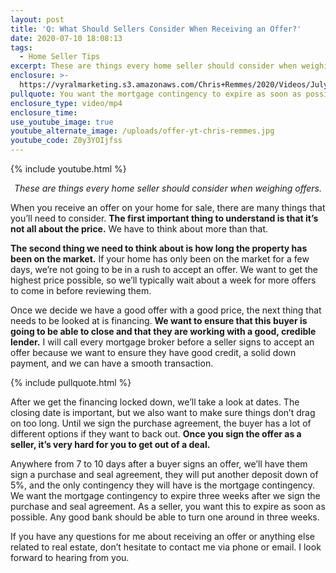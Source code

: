 ```yaml
---
layout: post
title: 'Q: What Should Sellers Consider When Receiving an Offer?'
date: 2020-07-10 18:08:13
tags:
  - Home Seller Tips
excerpt: These are things every home seller should consider when weighing offers.
enclosure: >-
  https://vyralmarketing.s3.amazonaws.com/Chris+Remmes/2020/Videos/July/Q-+What+Should+Sellers+Consider+When+Receiving+an+Offer_.mp4
pullquote: You want the mortgage contingency to expire as soon as possible.
enclosure_type: video/mp4
enclosure_time:
use_youtube_image: true
youtube_alternate_image: /uploads/offer-yt-chris-remmes.jpg
youtube_code: Z0y3YOIjfss
---
```


{% include youtube.html %}

<p style="text-align:center"><em>These are things every home seller should consider when weighing offers.</em></p>

When you receive an offer on your home for sale, there are many things that you’ll need to consider. **The first important thing to understand is that it’s not all about the price.** We have to think about more than that.

**The second thing we need to think about is how long the property has been on the market.** If your home has only been on the market for a few days, we’re not going to be in a rush to accept an offer. We want to get the highest price possible, so we’ll typically wait about a week for more offers to come in before reviewing them.

Once we decide we have a good offer with a good price, the next thing that needs to be looked at is financing. **We want to ensure that this buyer is going to be able to close and that they are working with a good, credible lender.** I will call every mortgage broker before a seller signs to accept an offer because we want to ensure they have good credit, a solid down payment, and we can have a smooth transaction.

{% include pullquote.html %}

After we get the financing locked down, we’ll take a look at dates. The closing date is important, but we also want to make sure things don’t drag on too long. Until we sign the purchase agreement, the buyer has a lot of different options if they want to back out. **Once you sign the offer as a seller, it’s very hard for you to get out of a deal.&nbsp;**

Anywhere from 7 to 10 days after a buyer signs an offer, we’ll have them sign a purchase and seal agreement, they will put another deposit down of 5%, and the only contingency they will have is the mortgage contingency. We want the mortgage contingency to expire three weeks after we sign the purchase and seal agreement. As a seller, you want this to expire as soon as possible. Any good bank should be able to turn one around in three weeks.

If you have any questions for me about receiving an offer or anything else related to real estate, don’t hesitate to contact me via phone or email. I look forward to hearing from you.